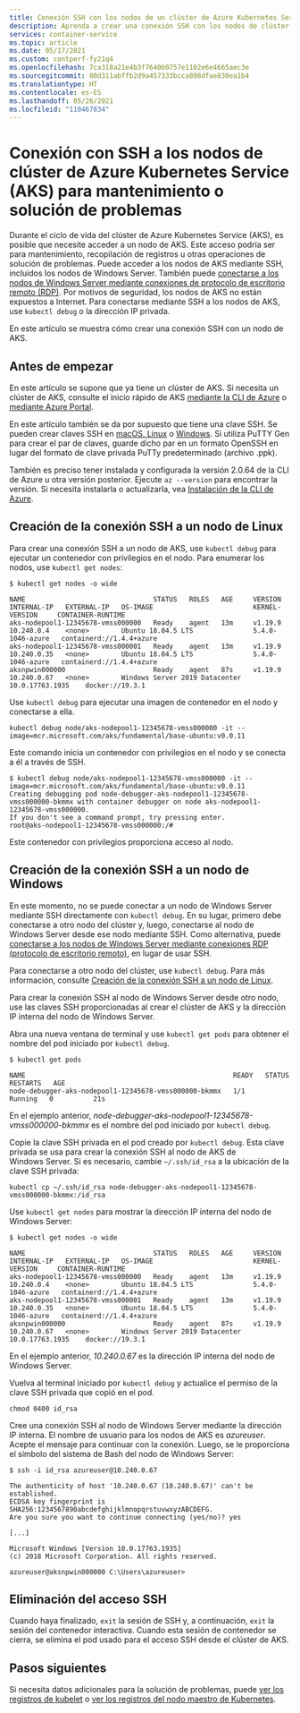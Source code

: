 ```yaml
---
title: Conexión SSH con los nodos de un clúster de Azure Kubernetes Service (AKS)
description: Aprenda a crear una conexión SSH con los nodos de clúster de Azure Kubernetes Service (AKS) para la solución de problemas y tareas de mantenimiento.
services: container-service
ms.topic: article
ms.date: 05/17/2021
ms.custom: contperf-fy21q4
ms.openlocfilehash: 7ca318a21e4b3f764060757e1102e6e4665aec3e
ms.sourcegitcommit: 80d311abffb2d9a457333bcca898dfae830ea1b4
ms.translationtype: HT
ms.contentlocale: es-ES
ms.lasthandoff: 05/26/2021
ms.locfileid: "110467834"
---
```

# <a name="connect-with-ssh-to-azure-kubernetes-service-aks-cluster-nodes-for-maintenance-or-troubleshooting"></a>Conexión con SSH a los nodos de clúster de Azure Kubernetes Service (AKS) para mantenimiento o solución de problemas

Durante el ciclo de vida del clúster de Azure Kubernetes Service (AKS), es posible que necesite acceder a un nodo de AKS. Este acceso podría ser para mantenimiento, recopilación de registros u otras operaciones de solución de problemas. Puede acceder a los nodos de AKS mediante SSH, incluidos los nodos de Windows Server. También puede [conectarse a los nodos de Windows Server mediante conexiones de protocolo de escritorio remoto (RDP)][aks-windows-rdp]. Por motivos de seguridad, los nodos de AKS no están expuestos a Internet. Para conectarse mediante SSH a los nodos de AKS, use `kubectl debug` o la dirección IP privada.

En este artículo se muestra cómo crear una conexión SSH con un nodo de AKS.

## <a name="before-you-begin"></a>Antes de empezar

En este artículo se supone que ya tiene un clúster de AKS. Si necesita un clúster de AKS, consulte el inicio rápido de AKS [mediante la CLI de Azure][aks-quickstart-cli] o [mediante Azure Portal][aks-quickstart-portal].

En este artículo también se da por supuesto que tiene una clave SSH. Se pueden crear claves SSH en [macOS, Linux][ssh-nix] o [Windows][ssh-windows]. Si utiliza PuTTY Gen para crear el par de claves, guarde dicho par en un formato OpenSSH en lugar del formato de clave privada PuTTy predeterminado (archivo .ppk).

También es preciso tener instalada y configurada la versión 2.0.64 de la CLI de Azure u otra versión posterior. Ejecute `az --version` para encontrar la versión. Si necesita instalarla o actualizarla, vea [Instalación de la CLI de Azure][install-azure-cli].

## <a name="create-the-ssh-connection-to-a-linux-node"></a>Creación de la conexión SSH a un nodo de Linux

Para crear una conexión SSH a un nodo de AKS, use `kubectl debug` para ejecutar un contenedor con privilegios en el nodo. Para enumerar los nodos, use `kubectl get nodes`:

```output
$ kubectl get nodes -o wide

NAME                                STATUS   ROLES   AGE     VERSION   INTERNAL-IP   EXTERNAL-IP   OS-IMAGE                         KERNEL-VERSION     CONTAINER-RUNTIME
aks-nodepool1-12345678-vmss000000   Ready    agent   13m     v1.19.9   10.240.0.4    <none>        Ubuntu 18.04.5 LTS               5.4.0-1046-azure   containerd://1.4.4+azure
aks-nodepool1-12345678-vmss000001   Ready    agent   13m     v1.19.9   10.240.0.35   <none>        Ubuntu 18.04.5 LTS               5.4.0-1046-azure   containerd://1.4.4+azure
aksnpwin000000                      Ready    agent   87s     v1.19.9   10.240.0.67   <none>        Windows Server 2019 Datacenter   10.0.17763.1935    docker://19.3.1
```

Use `kubectl debug` para ejecutar una imagen de contenedor en el nodo y conectarse a ella.

```azurecli-interactive
kubectl debug node/aks-nodepool1-12345678-vmss000000 -it --image=mcr.microsoft.com/aks/fundamental/base-ubuntu:v0.0.11
```

Este comando inicia un contenedor con privilegios en el nodo y se conecta a él a través de SSH.

```output
$ kubectl debug node/aks-nodepool1-12345678-vmss000000 -it --image=mcr.microsoft.com/aks/fundamental/base-ubuntu:v0.0.11
Creating debugging pod node-debugger-aks-nodepool1-12345678-vmss000000-bkmmx with container debugger on node aks-nodepool1-12345678-vmss000000.
If you don't see a command prompt, try pressing enter.
root@aks-nodepool1-12345678-vmss000000:/#
```

Este contenedor con privilegios proporciona acceso al nodo.

## <a name="create-the-ssh-connection-to-a-windows-node"></a>Creación de la conexión SSH a un nodo de Windows

En este momento, no se puede conectar a un nodo de Windows Server mediante SSH directamente con `kubectl debug`. En su lugar, primero debe conectarse a otro nodo del clúster y, luego, conectarse al nodo de Windows Server desde ese nodo mediante SSH. Como alternativa, puede [conectarse a los nodos de Windows Server mediante conexiones RDP (protocolo de escritorio remoto)][aks-windows-rdp], en lugar de usar SSH.

Para conectarse a otro nodo del clúster, use `kubectl debug`. Para más información, consulte [Creación de la conexión SSH a un nodo de Linux][ssh-linux-kubectl-debug].

Para crear la conexión SSH al nodo de Windows Server desde otro nodo, use las claves SSH proporcionadas al crear el clúster de AKS y la dirección IP interna del nodo de Windows Server.

Abra una nueva ventana de terminal y use `kubectl get pods` para obtener el nombre del pod iniciado por `kubectl debug`.

```output
$ kubectl get pods

NAME                                                    READY   STATUS    RESTARTS   AGE
node-debugger-aks-nodepool1-12345678-vmss000000-bkmmx   1/1     Running   0          21s
```

En el ejemplo anterior, *node-debugger-aks-nodepool1-12345678-vmss000000-bkmmx* es el nombre del pod iniciado por `kubectl debug`.

Copie la clave SSH privada en el pod creado por `kubectl debug`. Esta clave privada se usa para crear la conexión SSH al nodo de AKS de Windows Server. Si es necesario, cambie `~/.ssh/id_rsa` a la ubicación de la clave SSH privada:

```azurecli-interactive
kubectl cp ~/.ssh/id_rsa node-debugger-aks-nodepool1-12345678-vmss000000-bkmmx:/id_rsa
```

Use `kubectl get nodes` para mostrar la dirección IP interna del nodo de Windows Server:

```output
$ kubectl get nodes -o wide

NAME                                STATUS   ROLES   AGE     VERSION   INTERNAL-IP   EXTERNAL-IP   OS-IMAGE                         KERNEL-VERSION     CONTAINER-RUNTIME
aks-nodepool1-12345678-vmss000000   Ready    agent   13m     v1.19.9   10.240.0.4    <none>        Ubuntu 18.04.5 LTS               5.4.0-1046-azure   containerd://1.4.4+azure
aks-nodepool1-12345678-vmss000001   Ready    agent   13m     v1.19.9   10.240.0.35   <none>        Ubuntu 18.04.5 LTS               5.4.0-1046-azure   containerd://1.4.4+azure
aksnpwin000000                      Ready    agent   87s     v1.19.9   10.240.0.67   <none>        Windows Server 2019 Datacenter   10.0.17763.1935    docker://19.3.1
```

En el ejemplo anterior, *10.240.0.67* es la dirección IP interna del nodo de Windows Server.

Vuelva al terminal iniciado por `kubectl debug` y actualice el permiso de la clave SSH privada que copió en el pod.

```azurecli-interactive
chmod 0400 id_rsa
```

Cree una conexión SSH al nodo de Windows Server mediante la dirección IP interna. El nombre de usuario para los nodos de AKS es *azureuser*. Acepte el mensaje para continuar con la conexión. Luego, se le proporciona el símbolo del sistema de Bash del nodo de Windows Server:

```output
$ ssh -i id_rsa azureuser@10.240.0.67

The authenticity of host '10.240.0.67 (10.240.0.67)' can't be established.
ECDSA key fingerprint is SHA256:1234567890abcdefghijklmnopqrstuvwxyzABCDEFG.
Are you sure you want to continue connecting (yes/no)? yes

[...]

Microsoft Windows [Version 10.0.17763.1935]
(c) 2018 Microsoft Corporation. All rights reserved.

azureuser@aksnpwin000000 C:\Users\azureuser>
```

## <a name="remove-ssh-access"></a>Eliminación del acceso SSH

Cuando haya finalizado, `exit` la sesión de SSH y, a continuación, `exit` la sesión del contenedor interactiva. Cuando esta sesión de contenedor se cierra, se elimina el pod usado para el acceso SSH desde el clúster de AKS.

## <a name="next-steps"></a>Pasos siguientes

Si necesita datos adicionales para la solución de problemas, puede [ver los registros de kubelet][view-kubelet-logs] o [ver los registros del nodo maestro de Kubernetes][view-master-logs].


<!-- INTERNAL LINKS -->
[view-kubelet-logs]: kubelet-logs.md
[view-master-logs]: ./view-control-plane-logs.md
[aks-quickstart-cli]: kubernetes-walkthrough.md
[aks-quickstart-portal]: kubernetes-walkthrough-portal.md
[install-azure-cli]: /cli/azure/install-azure-cli
[aks-windows-rdp]: rdp.md
[ssh-nix]: ../virtual-machines/linux/mac-create-ssh-keys.md
[ssh-windows]: ../virtual-machines/linux/ssh-from-windows.md
[ssh-linux-kubectl-debug]: #create-the-ssh-connection-to-a-linux-node